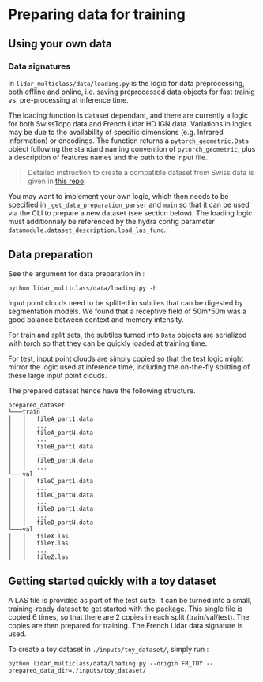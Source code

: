 # Preparing data for training

## Using your own data 

### Data signatures

In `lidar_multiclass/data/loading.py` is the logic for data preprocessing, both offline and online, i.e. saving preprocessed data objects for fast trainig vs. pre-processing at inference time.

The loading function is dataset dependant, and there are currently a logic for both SwissTopo data and French Lidar HD IGN data. Variations in logics may be due to the availability of specific dimensions (e.g. Infrared information) or encodings. The function returns a `pytorch_geometric.Data` object following the standard naming convention of `pytorch_geometric`, plus a description of features names and the path to the input file.

> Detailed instruction to create a compatible dataset from Swiss data is given in [this repo](https://github.com/CharlesGaydon/Colorize-SwissSURFACE3D-Lidar).

You may want to implement your own logic, which then needs to be specified in `_get_data_preparation_parser` and `main` so that it can be used via the CLI to prepare a new dataset (see section below). The loading logic must additionnaly be referenced by the hydra config parameter `datamodule.dataset_description.load_las_func`. 

## Data preparation

See the argument for data preparation in :

```
python lidar_multiclass/data/loading.py -h
```

Input point clouds need to be splitted in subtiles that can be digested by segmentation models. We found that a receptive field of 50m\*50m was a good balance between context and memory intensity. 

For train and split sets, the subtiles turned into `Data` objects are serialized with torch so that they can be quickly loaded at training time.

For test, input point clouds are simply copied so that the test logic might mirror the logic used at inference time, including the on-the-fly splitting of these large input point clouds.

The prepared dataset hence have the following structure.
```
prepared_dataset
└───train
│   │   fileA_part1.data
│   │   ...
│   │   fileA_partN.data
│   │   ...
│   │   fileB_part1.data
│   │   ...
│   │   fileB_partN.data
│   │   ...
└───val
│   │   fileC_part1.data
│   │   ...
│   │   fileC_partN.data
│   │   ...
│   │   fileD_part1.data
│   │   ...
│   │   fileD_partN.data
└───val
│   │   fileX.las
│   │   fileY.las
│   │   ...
│   │   fileZ.las
```

## Getting started quickly with a toy dataset

A LAS file is provided as part of the test suite. It can be turned into a small, training-ready dataset to get started with the package. 
This single file is copied 6 times, so that there are 2 copies in each split (train/val/test). The copies are then prepared for training. The French Lidar data signature is used.

To create a toy dataset in `./inputs/toy_dataset/`, simply run :
```
python lidar_multiclass/data/loading.py --origin FR_TOY --prepared_data_dir=./inputs/toy_dataset/
```